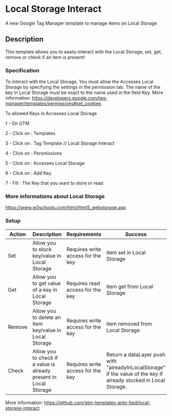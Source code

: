 # Local Storage Interact
A new Google Tag Manager template to manage items on Local Storage

## Description
This template allows you to easily interact with the Local Storage, set, get, remove or check if an item is present!

### Specification
To interact with the Local Storage, You must allow the Accesses Local Storage by specifying the settings in the permission tab. The name of the key in Local Storage must be exact to the name used in the field Key. More information: https://developers.google.com/tag-manager/templates/permissions#set_cookies

To allowed Keys in Accesses Local Storage


1 - On GTM

2 - Click on : Templates

3 - Click on : Tag Template // Local Storage Interact

4 - Click on : Persmissions

5 - Click on : Accesses Local Storage

6 - Click on : Add Key

7 - Fill : The Key that you want to store or read

### More informations about Local Storage
https://www.w3schools.com/html/html5_webstorage.asp

### Setup
| Action | Description| Requirements| Success
| ------------- | ------------- | ------------- | ------------- |
| Set  | Allow you to stock key/value in Local Storage | Requires write access for the key | item set in Local Storage |
| Get  | Allow you to get value of a key in Local Storage | Requires read access for the key | item get from Local Storage |
| Remove  | Allow you to delete an item key/value in Local Storage | Requires write access for the key | item removed from Local Storage |
| Check  | Allow you to check if a value is already present in Local Storage | Requires write access for the key | Return a dataLayer push with "alreadyInLocalStorage" if the value of the key if already stocked in Local Storage. |

More information: https://github.com/gtm-templates-anto-hed/local-storage-interact
